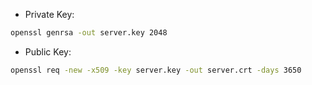 - Private Key:

```sh
openssl genrsa -out server.key 2048
```

- Public Key:

```sh
openssl req -new -x509 -key server.key -out server.crt -days 3650
```

